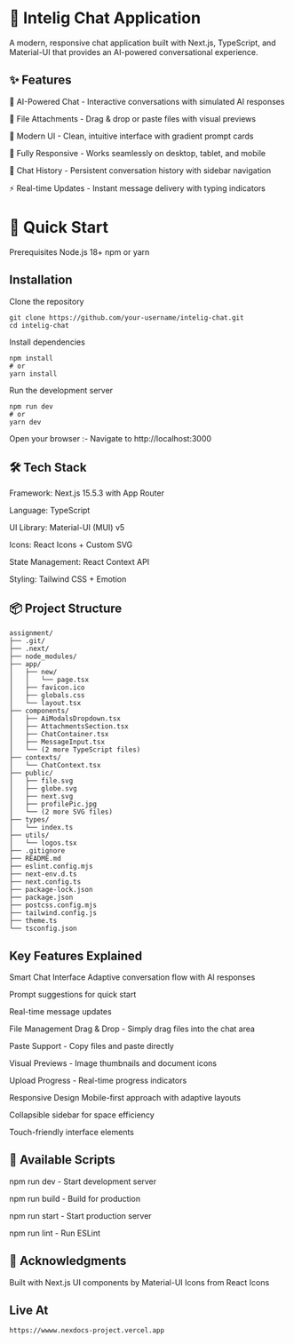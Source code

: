 # 💬 Intelig Chat Application
A modern, responsive chat application built with Next.js, TypeScript, and Material-UI that provides an AI-powered conversational experience.

## ✨ Features
🤖 AI-Powered Chat - Interactive conversations with simulated AI responses

📁 File Attachments - Drag & drop or paste files with visual previews

🎨 Modern UI - Clean, intuitive interface with gradient prompt cards

📱 Fully Responsive - Works seamlessly on desktop, tablet, and mobile

💾 Chat History - Persistent conversation history with sidebar navigation

⚡ Real-time Updates - Instant message delivery with typing indicators

# 🚀 Quick Start
Prerequisites
Node.js 18+
npm or yarn

## Installation
Clone the repository
```
git clone https://github.com/your-username/intelig-chat.git
cd intelig-chat
```
Install dependencies
```
npm install
# or
yarn install
```
Run the development server
```
npm run dev
# or
yarn dev
```
Open your browser :- Navigate to http://localhost:3000

## 🛠️ Tech Stack
Framework: Next.js 15.5.3 with App Router

Language: TypeScript

UI Library: Material-UI (MUI) v5

Icons: React Icons + Custom SVG

State Management: React Context API

Styling: Tailwind CSS + Emotion

## 📦 Project Structure
```
assignment/
├── .git/
├── .next/
├── node_modules/
├── app/
│   ├── new/
│   │   └── page.tsx
│   ├── favicon.ico
│   ├── globals.css
│   └── layout.tsx
├── components/
│   ├── AiModalsDropdown.tsx
│   ├── AttachmentsSection.tsx
│   ├── ChatContainer.tsx
│   ├── MessageInput.tsx
│   └── (2 more TypeScript files)
├── contexts/
│   └── ChatContext.tsx
├── public/
│   ├── file.svg
│   ├── globe.svg
│   ├── next.svg
│   ├── profilePic.jpg
│   └── (2 more SVG files)
├── types/
│   └── index.ts
├── utils/
│   └── logos.tsx
├── .gitignore
├── README.md
├── eslint.config.mjs
├── next-env.d.ts
├── next.config.ts
├── package-lock.json
├── package.json
├── postcss.config.mjs
├── tailwind.config.js
├── theme.ts
└── tsconfig.json
```

## Key Features Explained
Smart Chat Interface
Adaptive conversation flow with AI responses

Prompt suggestions for quick start

Real-time message updates

File Management
Drag & Drop - Simply drag files into the chat area

Paste Support - Copy files and paste directly

Visual Previews - Image thumbnails and document icons

Upload Progress - Real-time progress indicators

Responsive Design
Mobile-first approach with adaptive layouts

Collapsible sidebar for space efficiency

Touch-friendly interface elements


## 🚦 Available Scripts
npm run dev - Start development server

npm run build - Build for production

npm run start - Start production server

npm run lint - Run ESLint

## 🙏 Acknowledgments
Built with Next.js
UI components by Material-UI
Icons from React Icons

## Live At 
```
https://wwww.nexdocs-project.vercel.app
```
